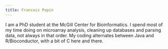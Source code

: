 ```yaml
---
title: Francois Pepin
---
```


I am a PhD student at the McGill Center for Bioinformatics. I spend most
of my time doing on microarray analysis, cleaning up databases and
parsing data, not always in that order. My coding alternates between
Java and R/Bioconductor, with a bit of C here and there.
